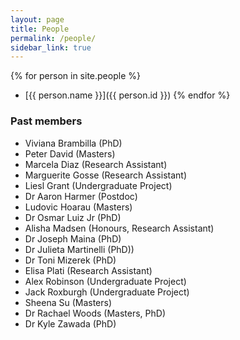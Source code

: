 ```yaml
---
layout: page
title: People
permalink: /people/
sidebar_link: true
---
```


{% for person in site.people %}
  - [{{ person.name }}]({{ person.id }})
{% endfor %}

### Past members

- Viviana Brambilla (PhD)
- Peter David (Masters)
- Marcela Diaz (Research Assistant)
- Marguerite Gosse (Research Assistant) 
- Liesl Grant (Undergraduate Project)
- Dr Aaron Harmer (Postdoc)
- Ludovic Hoarau (Masters)
- Dr Osmar Luiz Jr (PhD)
- Alisha Madsen (Honours, Research Assistant)
- Dr Joseph Maina (PhD)
- Dr Julieta Martinelli (PhD)) 
- Dr Toni Mizerek (PhD)
- Elisa Plati (Research Assistant)
- Alex Robinson (Undergraduate Project) 
- Jack Roxburgh (Undergraduate Project)
- Sheena Su (Masters)
- Dr Rachael Woods (Masters, PhD)
- Dr Kyle Zawada (PhD)
